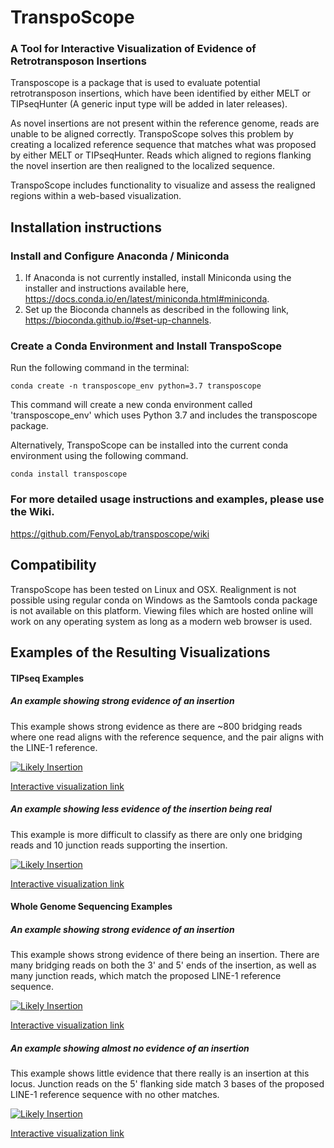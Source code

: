 # TranspoScope
### A Tool for Interactive Visualization of Evidence of Retrotransposon Insertions

Transposcope is a package that is used to evaluate potential retrotransposon insertions, which have been identified by either MELT or TIPseqHunter (A generic input type will be added in later releases).

As novel insertions are not present within the reference genome, reads are unable to be aligned correctly. TranspoScope solves this problem by creating a localized reference sequence that matches what was proposed by either MELT or TIPseqHunter. Reads which aligned to regions flanking the novel insertion are then realigned to the localized sequence.

TranspoScope includes functionality to visualize and assess the realigned regions within a web-based visualization.

## Installation instructions 

### Install and Configure Anaconda / Miniconda
1. If Anaconda is not currently installed, install Miniconda using the installer and instructions available here, https://docs.conda.io/en/latest/miniconda.html#miniconda. 
2. Set up the Bioconda channels as described in the following link, https://bioconda.github.io/#set-up-channels.

### Create a Conda Environment and Install TranspoScope
Run the following command in the terminal:
```console
conda create -n transposcope_env python=3.7 transposcope
```
This command will create a new conda environment called 'transposcope_env' which uses Python 3.7 and includes the transposcope package.

Alternatively, TranspoScope can be installed into the current conda environment using the following command.
```console
conda install transposcope
```

### For more detailed usage instructions and examples, please use the Wiki.
https://github.com/FenyoLab/transposcope/wiki

## Compatibility
TranspoScope has been tested on Linux and OSX. Realignment is not possible using regular conda on Windows as the Samtools conda package is not available on this platform.
Viewing files which are hosted online will work on any operating system as long as a modern web browser is used.

## Examples of the Resulting Visualizations
#### TIPseq Examples
##### An example showing strong evidence of an insertion
This example shows strong evidence as there are ~800 bridging reads where one read aligns with the reference sequence, and the pair aligns with the LINE-1 reference.


[![Likely Insertion](https://github.com/FenyoLab/transposcope/wiki//images/tipseq_likely_insertion.png)](https://fenyolab.github.io/transposcope_ui/#/dashboard/ungrouped/ungrouped/tipseq_test?locus=chr1-113888412)

[Interactive visualization link](https://fenyolab.github.io/transposcope_ui/#/dashboard/ungrouped/ungrouped/tipseq_test?locus=chr1-113888412)


##### An example showing less evidence of the insertion being real
This example is more difficult to classify as there are only one bridging reads and 10 junction reads supporting the insertion.

[![Likely Insertion](https://github.com/FenyoLab/transposcope/wiki/images/tipseq_unlikely_insertion.png)](https://fenyolab.github.io/transposcope_ui/#/dashboard/ungrouped/ungrouped/tipseq_test?locus=chr1-121142693)

[Interactive visualization link](https://fenyolab.github.io/transposcope_ui/#/dashboard/ungrouped/ungrouped/tipseq_test?locus=chr1-121142693)


#### Whole Genome Sequencing Examples
##### An example showing strong evidence of an insertion
This example shows strong evidence of there being an insertion. There are many bridging reads on both the 3' and 5' ends of the insertion, as well as many junction reads, which match the proposed LINE-1 reference sequence.

[![Likely Insertion](https://github.com/FenyoLab/transposcope/wiki//images/wgs_likely_insertion.png)](https://fenyolab.github.io/transposcope_ui/#/dashboard/ungrouped/ungrouped/melt_full?locus=chr11-94951204)

[Interactive visualization link](https://fenyolab.github.io/transposcope_ui/#/dashboard/ungrouped/ungrouped/melt_full?locus=chr11-94951204)

##### An example showing almost no evidence of an insertion
This example shows little evidence that there really is an insertion at this locus. Junction reads on the 5' flanking side match 3 bases of the proposed LINE-1 reference sequence with no other matches.

[![Likely Insertion](https://github.com/FenyoLab/transposcope/wiki//images/wgs_unlikely_insertion.png)](https://fenyolab.github.io/transposcope_ui/#/dashboard/ungrouped/ungrouped/melt_full?locus=chr2-159882972)

[Interactive visualization link](https://fenyolab.github.io/transposcope_ui/#/dashboard/ungrouped/ungrouped/melt_full?locus=chr2-159882972)
